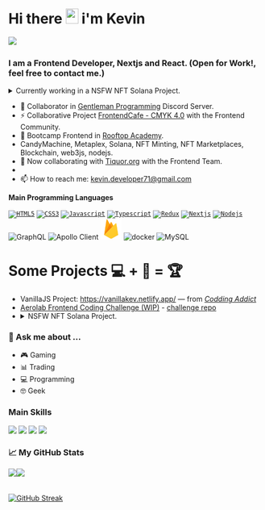 # Hi there <img src="https://media.giphy.com/media/hvRJCLFzcasrR4ia7z/giphy.gif" width="25px" height="30px" /> i'm Kevin
![](https://visitor-badge.glitch.me/badge?page_id=kevin-dev71.kevin-dev71)
<br />
### I am a Frontend Developer, Nextjs and React. (Open for Work!, feel free to contact me.)

<details>
  <summary>Currently working in a NSFW NFT Solana Project.</summary>
  https://aiko.io/ is a Erotic Solana stakeable NFT collection, powered by rust, solana/web3.js and nextjs.
</details>

- 🔭 Collaborator in [Gentleman Programming](https://discord.gg/sqRpMcm5) Discord Server.
- ⚡ Collaborative Project [FrontendCafe - CMYK 4.0](https://github.com/frontendcafe/cmyk-strawberry) with the Frontend Community.
- 🌱 Bootcamp Frontend in [Rooftop Academy](https://www.rooftopacademy.com/).
- CandyMachine, Metaplex, Solana, NFT Minting, NFT Marketplaces, Blockchain, web3js, nodejs.
- 🔭 Now collaborating with [Tiquor.org](https://github.com/tiquor) with the Frontend Team.
- 
- 📫 How to reach me: kevin.developer71@gmail.com

**Main Programming Languages**

<code><a href="https://github.com/kevin-dev71?tab=repositories&language=HTML"><img height="42" title="HTML5" alt="HTML5" src="https://cdn.svgporn.com/logos/html-5.svg"></a></code>
<code><a href="https://github.com/kevin-dev71?tab=repositories&language=CSS"><img height="42" title="CSS3" alt="CSS3" src="https://cdn.svgporn.com/logos/css-3.svg"></a></code>
<code><a href="https://github.com/kevin-dev71?tab=repositories&language=javascript"><img height="36" title="Javascript" alt="Javascript" src="https://cdn.svgporn.com/logos/javascript.svg"></a></code>
<code><a href="https://github.com/kevin-dev71?tab=repositories&language=typescript"><img height="42" title="Typescript" alt="Typescript" src="https://www.pngkey.com/png/detail/826-8263457_react-with-typescript-react.png"></a></code>
<code><a href="https://github.com/kevin-dev71?tab=repositories&language=typescript"><img height="42" title="Redux" alt="Redux" src="https://img2.freepng.es/20180511/zie/kisspng-redux-react-javascript-vue-js-single-page-applicat-5af5cde3d3a5e8.2671715915260584678669.jpg"></a></code>
<code><a href="https://github.com/kevin-dev71?tab=repositories&language=typescript"><img height="42" title="Nextjs" alt="Nextjs" src="https://nextjs.org/static/favicon/favicon.ico"></a></code>
<code><a href="https://github.com/kevin-dev71?tab=repositories&language=node"><img height="42" title="Nodejs" alt="Nodejs" src="https://image.pngaaa.com/703/4547703-small.png"></a></code><img height="42" title="GraphQL" alt="GraphQL" src="https://listimg.pinclipart.com/picdir/s/544-5441989_graphql-graphql-logo-png-clipart.png">
<img height="42" title="Apollo Client" alt="Apollo Client" src="https://miro.medium.com/max/400/1*2iQRjEG1CmOcpTacuxbPjA.png">
<img height="42" title="Firebase" alt="Firebase" src="https://raw.githubusercontent.com/github/explore/80688e429a7d4ef2fca1e82350fe8e3517d3494d/topics/firebase/firebase.png">
<img src="https://www.docker.com/sites/default/files/d8/styles/role_icon/public/2019-07/Docker-Logo-White-RGB_Vertical-BG_0.png?itok=8Tuac9I3" alt="docker" width="40" height="40"/>
<img src="https://e7.pngegg.com/pngimages/429/72/png-clipart-mysql-database-graphics-microsoft-access-logo-blue-web-design-thumbnail.png" alt="MySQL" width="40" height="40"/>

# Some Projects 💻 + 🧠 = 🏆

- VanillaJS Project: https://vanillakev.netlify.app/   — from *[Codding Addict](https://www.youtube.com/watch?v=90PgFUPIybY)*
- [Aerolab Frontend Coding Challenge (WIP)](https://aerolab-fe-challenge.vercel.app/)  -  [challenge repo](https://github.com/Aerolab/frontend-developer-coding-challenge)
- <details>
  <summary>NSFW NFT Solana Project.</summary>
  https://aiko.io/ is a Erotic Solana stakeable NFT collection, powered by rust, solana/web3.js and nextjs.
</details>

### 💬 Ask me about ...
 - 🎮 Gaming
 - 📊 Trading
 - 💻 Programming
 - 🤓 Geek

### Main Skills
![](https://img.shields.io/badge/Framework-React-informational?style=flat&logo=react&logoColor=white&color=3bac3a)
![](https://img.shields.io/badge/Language-TypeScript-informational?style=flat&logo=typescript&logoColor=white&color=3bac3a)
![](https://img.shields.io/badge/Language-JavaScript-informational?style=flat&logo=javascript&logoColor=white&color=3bac3a)
![](https://img.shields.io/badge/Database-MongoDB-informational?style=flat&logo=mongodb&logoColor=white&color=3bac3a)

### 📈 My GitHub Stats

<div><img height="150px" src="https://github-readme-stats.vercel.app/api?username=kevin-dev71&sshow_icons=true&theme=gotham&count_private=true" /><img height="150px" src="https://github-readme-stats.vercel.app/api/top-langs?username=kevin-dev71&exclude_repo=ishrimp,traderapp,tradingapp,learning.test&layout=compact&theme=monokai&count_private=true" /></div>
<br />

[![GitHub Streak](https://github-readme-streak-stats.herokuapp.com/?user=kevin-dev71&theme=dark&background=000000)](https://git.io/streak-stats)
<!--
**kevin-dev71/kevin-dev71** is a ✨ _special_ ✨ repository because its `README.md` (this file) appears on your GitHub profile.

Here are some ideas to get you started:

- 🔭 I’m currently working on ...
- 🌱 I’m currently learning ...
- 👯 I’m looking to collaborate on ...
- 🤔 I’m looking for help with ...
- 💬 Ask me about ...
- 📫 How to reach me: ...
- 😄 Pronouns: ...
- ⚡ Fun fact: ...
-->
